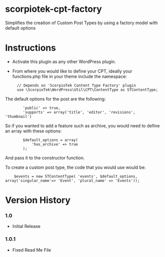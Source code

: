 # scorpiotek-cpt-factory
Simplifies the creation of Custom Post Types by using a factory model with default options

# Instructions

* Activate this plugin as any other WordPress plugin.

* From where you would like to define your CPT, ideally your functions.php file in your theme include the namespace:

        // Depends on 'ScorpioTek Content Type Factory' plugin
        use \ScorpioTek\WordPress\Util\CPT\ContentType as STContentType;

The default options for the post are the following:

            'public' => true,
            'supports' => array('title', 'editor', 'revisions', 'thumbnail')

So if you wanted to add a feature such as archive, you would need to define an array with these options:

            $default_options = array(
                'has_archive' => true
            );

And pass it to the constructor function.

To create a custom post type, the code that you would use would be:

        $events = new STContentType( 'events', $default_options, array('singular_name'=> 'Event', 'plural_name' => 'Events')); 

# Version History        

### 1.0
* Initial Release

### 1.0.1 
* Fixed Read Me File




